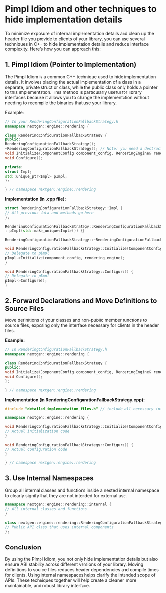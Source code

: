 # Pimpl Idiom and other techniques to hide implementation details

To minimize exposure of internal implementation details and clean up the header file you provide to clients of your library, you can use several techniques in C++ to hide implementation details and reduce interface complexity. Here's how you can approach this:

## 1. Pimpl Idiom (Pointer to Implementation)

The Pimpl Idiom is a common C++ technique used to hide implementation details. It involves placing the actual implementation of a class in a separate, private struct or class, while the public class only holds a pointer to this implementation. This method is particularly useful for library interfaces because it allows you to change the implementation without needing to recompile the binaries that use your library.

Example:

```cpp
// In your RenderingConfigurationFallbackStrategy.h
namespace nextgen::engine::rendering {

class RenderingConfigurationFallbackStrategy {
public:
RenderingConfigurationFallbackStrategy();
~RenderingConfigurationFallbackStrategy(); // Note: you need a destructor for correct Pimpl handling
void Initialize(ComponentConfig component_config, RenderingEngine& rendering_engine);
void Configure();

private:
struct Impl;
std::unique_ptr<Impl> pImpl;
};

} // namespace nextgen::engine::rendering
```

**Implementation (in .cpp file):**

```cpp
struct RenderingConfigurationFallbackStrategy::Impl {
// All previous data and methods go here
};

RenderingConfigurationFallbackStrategy::RenderingConfigurationFallbackStrategy()
: pImpl(std::make_unique<Impl>()) {}

RenderingConfigurationFallbackStrategy::~RenderingConfigurationFallbackStrategy() = default;

void RenderingConfigurationFallbackStrategy::Initialize(ComponentConfig component_config, RenderingEngine& rendering_engine) {
// Delegate to pImpl
pImpl->Initialize(component_config, rendering_engine);
}

void RenderingConfigurationFallbackStrategy::Configure() {
// Delegate to pImpl
pImpl->Configure();
}
```

## 2. Forward Declarations and Move Definitions to Source Files

Move definitions of your classes and non-public member functions to source files, exposing only the interface necessary for clients in the header files.

**Example:**

```cpp
// In RenderingConfigurationFallbackStrategy.h
namespace nextgen::engine::rendering {

class RenderingConfigurationFallbackStrategy {
public:
void Initialize(ComponentConfig component_config, RenderingEngine& rendering_engine);
void Configure();
};

} // namespace nextgen::engine::rendering
```

**Implementation (in RenderingConfigurationFallbackStrategy.cpp):**

```cpp
#include "detailed_implementation_files.h" // include all necessary internal headers

namespace nextgen::engine::rendering {

void RenderingConfigurationFallbackStrategy::Initialize(ComponentConfig component_config, RenderingEngine& rendering_engine) {
// Actual initialization code
}

void RenderingConfigurationFallbackStrategy::Configure() {
// Actual configuration code
}

} // namespace nextgen::engine::rendering
```

## 3. Use Internal Namespaces

Group all internal classes and functions inside a nested internal namespace to clearly signify that they are not intended for external use.

```cpp
namespace nextgen::engine::rendering::internal {
// All internal classes and functions
}

class nextgen::engine::rendering::RenderingConfigurationFallbackStrategy {
// Public API class that uses internal components
};
```

## Conclusion

By using the Pimpl Idiom, you not only hide implementation details but also ensure ABI stability across different versions of your library. Moving definitions to source files reduces header dependencies and compile times for clients. Using internal namespaces helps clarify the intended scope of APIs. These techniques together will help create a cleaner, more maintainable, and robust library interface.
